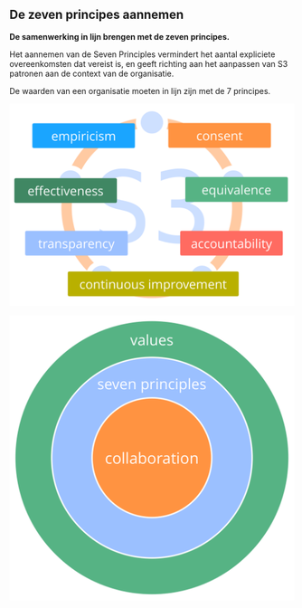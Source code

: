 ## De zeven principes aannemen

**De samenwerking in lijn brengen met de zeven principes.**

Het aannemen van de Seven Principles vermindert het aantal expliciete overeenkomsten dat vereist is, en geeft richting aan het aanpassen van S3 patronen aan de context van de organisatie.

De waarden van een organisatie moeten in lijn zijn met de 7 principes.

![De zeven principes](img/framework/s3-principles-plain.png)

![De waarden van een organisatie moeten in lijn zijn met de 7 principes](img/collaboration-values/values-7principles.png)